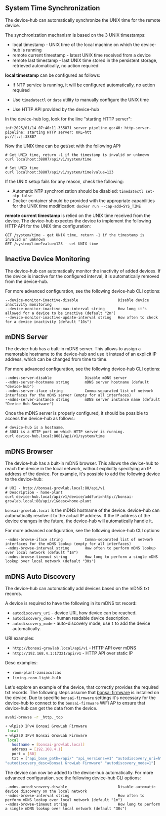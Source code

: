 ## System Time Synchronization

The device-hub can automatically synchronize the UNIX time for the remote device.

The synchronization mechanism is based on the 3 UNIX timestamps:
- local timestamp - UNIX time of the local machine on which the device-hub is running
- remote current timestamp - latest UNIX time received from a device
- remote last timestamp - last UNIX time stored in the persistent storage, retrieved automatically, no action required

**local timestamp** can be configured as follows:

- If NTP service is running, it will be configured automatically, no action required

- Use `timedatectl` or `date` utility to manually configure the UNIX time

- Use HTTP API provided by the device-hub

In the device-hub log, look for the line "starting HTTP server":

```
inf:2025/01/14 07:40:11.355871 server_pipeline.go:40: http-server-pipeline: starting HTTP server: URL=htt
p://[::]:38807
```

Now the UNIX time can be get/set with the following API:

```
# Get UNIX time, return -1 if the timestamp is invalid or unknown
curl localhost:38807/api/v1/system/time

# Set UNIX time
curl localhost:38807/api/v1/system/time?value=123
```

If the UNIX setup fails for any reason, check the following:
- Automatic NTP synchronization should be disabled: `timedatectl set-ntp false`
- Docker container should be provided with the appropriate capabilities for the UNIX time modification: `docker run --cap-add=SYS_TIME`

**remote current timestamp** is relied on the UNIX time received from the device. The device-hub expectes the device to implement the following HTTP API for the UNIX time configuration:

```
GET /system/time - get UNIX time, return -1 if the timestamp is invalid or unknown
GET /system/time?value=123 - set UNIX time
```

## Inactive Device Monitoring

The device-hub can automatically monitor the inactivity of added devices. If the device is inactive for the configured interval, it is automatically removed from the device-hub.

For more advanced configuration, see the following device-hub CLI options:

```
--device-monitor-inactive-disable                  Disable device inactivity monitoring
--device-monitor-inactive-max-interval string      How long it's allowed for a device to be inactive (default "2m")
--device-monitor-inactive-update-interval string   How often to check for a device inactivity (default "10s")
```

## mDNS Server

The device-hub has a bult-in mDNS server. This allows to assign a memorable hostname to the device-hub and use it instead of an explicit IP address, which can be changed from time to time.

For more advanced configuration, see the following device-hub CLI options:

```
--mdns-server-disable               Disable mDNS server
--mdns-server-hostname string       mDNS server hostname (default "device-hub")
--mdns-server-iface string          Comma-separated list of network interfaces for the mDNS server (empty for all interfaces)
--mdns-server-instance string       mDNS server instance name (default "Device Hub Sowtware")
```

Once the mDNS server is properly configured, it should be possible to access the device-hub as follows:

```
# device-hub is a hostname.
# 8081 is a HTTP port on which HTTP server is running.
curl device-hub.local:8081/api/v1/system/time
```

## mDNS Browser

The device-hub has a bult-in mDNS browser. This allows the device-hub to reach the device in the local network, without explicitly specifying an IP address of the device. For example, it's possible to add the following device to the device-hub:

```
# URI - http://bonsai-growlab.local:80/api/v1
# Description - home-plant
curl device-hub.local/api/v1/device/add?uri=http://bonsai-growlab.local:80/api/v1&desc=home-plant
```

`bonsai-growlab.local` is the mDNS hostname of the device. device-hub can automatically resolve it to the actual IP address. If the IP address of the device changes in the future, the device-hub will automatically handle it.

For more advanced configuration, see the following device-hub CLI options:

```
--mdns-browse-iface string          Comma-separated list of network interfaces for the mDNS lookup (empty for all interfaces)
--mdns-browse-interval string       How often to perform mDNS lookup over local network (default "1m")
--mdns-browse-timeout string        How long to perform a single mDNS lookup over local network (default "30s")
```

## mDNS Auto Discovery

The device-hub can automatically add devices based on the mDNS txt records.

A device is required to have the following in its mDNS txt record:
- `autodiscovery_uri` - device URI, how device can be reached.
- `autodiscovery_desc` - human readable device description.
- `autodiscovery_mode` - auto-discovery mode, use `1` to add the device automatically.

URI examples:
- `http://bonsai-growlab.local/api/v1` - HTTP API over mDNS
- `http://192.168.4.1:17321/api/v1` - HTTP API over static IP

Desc examples:
- `room-plant-zamioculcas`
- `living-room-light-bulb`

Let's explore an example of the device, that correctly provides the required txt records. The following steps assume that [bonsai firmware](https://github.com/open-control-systems/bonsai-firmware) is installed on the device. Due to specific `bonsai-firmware` settings it's necessary for the device-hub to connect to the `bonsai-firmware` WiFi AP to ensure that device-hub can get the data from the device.

```bash
avahi-browse -r _http._tcp

+ wlp2s0 IPv4 Bonsai GrowLab Firmware                                                Web Site
 local
= wlp2s0 IPv4 Bonsai GrowLab Firmware                                                Web Site
 local
   hostname = [bonsai-growlab.local]
   address = [192.168.4.1]
   port = [80]
   txt = ["api_base_path=/api/" "api_versions=v1" "autodiscovery_uri=http://bonsai-growlab.local/api/v1"
"autodiscovery_desc=Bonsai GrowLab Firmware" "autodiscovery_mode=1"]
```

The device can now be added to the device-hub automatically. For more advanced configuration, see the following device-hub CLI options:

```
--mdns-autodiscovery-disable                       Disable automatic device discovery on the local network
--mdns-browse-interval string                      How often to perform mDNS lookup over local network (default "1m")
--mdns-browse-timeout string                       How long to perform a single mDNS lookup over local network (default "30s")
```
